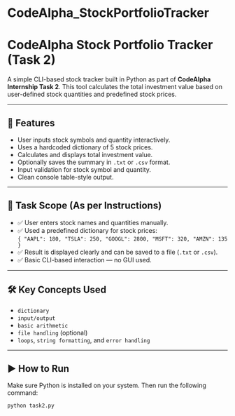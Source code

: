 # CodeAlpha_StockPortfolioTracker

# CodeAlpha Stock Portfolio Tracker (Task 2)

A simple CLI-based stock tracker built in Python as part of **CodeAlpha Internship Task 2**. This tool calculates the total investment value based on user-defined stock quantities and predefined stock prices.

---

## 🧩 Features

- User inputs stock symbols and quantity interactively.
- Uses a hardcoded dictionary of 5 stock prices.
- Calculates and displays total investment value.
- Optionally saves the summary in `.txt` or `.csv` format.
- Input validation for stock symbol and quantity.
- Clean console table-style output.

---

## 📌 Task Scope (As per Instructions)

- ✅ User enters stock names and quantities manually.
- ✅ Used a predefined dictionary for stock prices:  
  `{ "AAPL": 180, "TSLA": 250, "GOOGL": 2800, "MSFT": 320, "AMZN": 135 }`
- ✅ Result is displayed clearly and can be saved to a file (`.txt` or `.csv`).
- ✅ Basic CLI-based interaction — no GUI used.

---

## 🛠️ Key Concepts Used

- `dictionary`  
- `input/output`  
- `basic arithmetic`  
- `file handling` (optional)  
- `loops`, `string formatting`, and `error handling`

---

## ▶️ How to Run

Make sure Python is installed on your system. Then run the following command:

```bash
python task2.py
